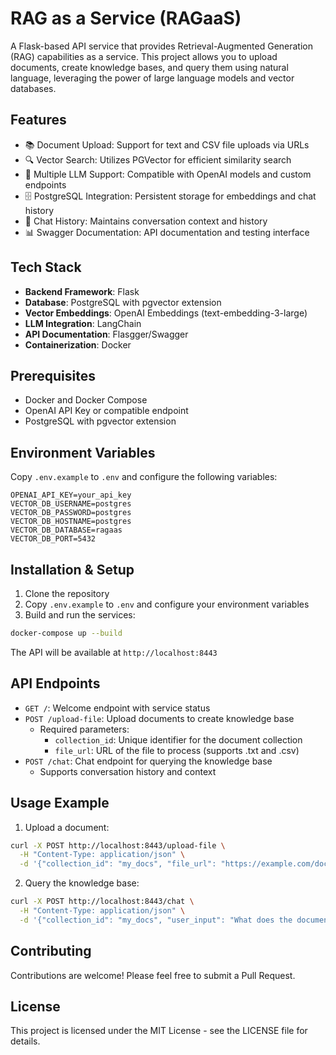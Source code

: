# RAG as a Service (RAGaaS)

A Flask-based API service that provides Retrieval-Augmented Generation (RAG) capabilities as a service. This project allows you to upload documents, create knowledge bases, and query them using natural language, leveraging the power of large language models and vector databases.

## Features

- 📚 Document Upload: Support for text and CSV file uploads via URLs
- 🔍 Vector Search: Utilizes PGVector for efficient similarity search
- 🤖 Multiple LLM Support: Compatible with OpenAI models and custom endpoints
- 🗄️ PostgreSQL Integration: Persistent storage for embeddings and chat history
- 📝 Chat History: Maintains conversation context and history
- 📊 Swagger Documentation: API documentation and testing interface

## Tech Stack

- **Backend Framework**: Flask
- **Database**: PostgreSQL with pgvector extension
- **Vector Embeddings**: OpenAI Embeddings (text-embedding-3-large)
- **LLM Integration**: LangChain
- **API Documentation**: Flasgger/Swagger
- **Containerization**: Docker

## Prerequisites

- Docker and Docker Compose
- OpenAI API Key or compatible endpoint
- PostgreSQL with pgvector extension

## Environment Variables

Copy `.env.example` to `.env` and configure the following variables:

```env
OPENAI_API_KEY=your_api_key
VECTOR_DB_USERNAME=postgres
VECTOR_DB_PASSWORD=postgres
VECTOR_DB_HOSTNAME=postgres
VECTOR_DB_DATABASE=ragaas
VECTOR_DB_PORT=5432
```

## Installation & Setup

1. Clone the repository
2. Copy `.env.example` to `.env` and configure your environment variables
3. Build and run the services:

```bash
docker-compose up --build
```

The API will be available at `http://localhost:8443`

## API Endpoints

- `GET /`: Welcome endpoint with service status
- `POST /upload-file`: Upload documents to create knowledge base
  - Required parameters:
    - `collection_id`: Unique identifier for the document collection
    - `file_url`: URL of the file to process (supports .txt and .csv)
- `POST /chat`: Chat endpoint for querying the knowledge base
  - Supports conversation history and context

## Usage Example

1. Upload a document:
```bash
curl -X POST http://localhost:8443/upload-file \
  -H "Content-Type: application/json" \
  -d '{"collection_id": "my_docs", "file_url": "https://example.com/document.txt"}'
```

2. Query the knowledge base:
```bash
curl -X POST http://localhost:8443/chat \
  -H "Content-Type: application/json" \
  -d '{"collection_id": "my_docs", "user_input": "What does the document say about X?"}'
```

## Contributing

Contributions are welcome! Please feel free to submit a Pull Request.

## License

This project is licensed under the MIT License - see the LICENSE file for details.
